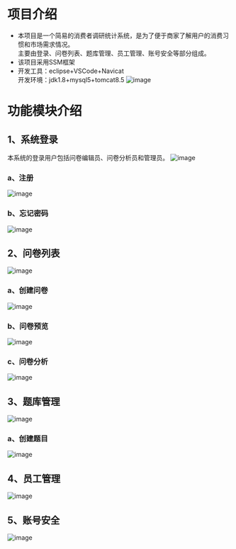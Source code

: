 # 项目介绍
* 本项目是一个简易的消费者调研统计系统，是为了便于商家了解用户的消费习惯和市场需求情况。<br>
主要由登录、问卷列表、题库管理、员工管理、账号安全等部分组成。
* 该项目采用SSM框架
* 开发工具：eclipse+VSCode+Navicat<br>
开发环境：jdk1.8+mysql5+tomcat8.5
![image](https://github.com/user-attachments/assets/09f87198-03be-4259-bb00-32447e3168b3)
# 功能模块介绍
## 1、系统登录
本系统的登录用户包括问卷编辑员、问卷分析员和管理员。
![image](https://github.com/user-attachments/assets/ebf69c1f-8ad5-4d13-8073-d092d5c2c749)
### a、注册
![image](https://github.com/user-attachments/assets/64a56297-ed4b-4bb9-b5c3-56c6d3aef2e5)
### b、忘记密码
![image](https://github.com/user-attachments/assets/32ecb1a1-8b47-4d9d-9a42-fb12e0f2eb7b)
## 2、问卷列表
![image](https://github.com/user-attachments/assets/6b5436e5-3322-444b-83c4-de9859363cc6)
### a、创建问卷
![image](https://github.com/user-attachments/assets/7eaae9a7-13c0-43a8-b9f8-2474dc6348ad)
### b、问卷预览
![image](https://github.com/user-attachments/assets/96612128-8e62-4204-9051-0d122753efaa)
### c、问卷分析
![image](https://github.com/user-attachments/assets/2c966e47-123e-4e8d-b66c-c95013efe66c)
## 3、题库管理
![image](https://github.com/user-attachments/assets/a86a03db-16f6-434b-879b-446f08ddf126)
### a、创建题目
![image](https://github.com/user-attachments/assets/7d62578f-6193-46cd-aec3-6554da15c6ad)
## 4、员工管理
![image](https://github.com/user-attachments/assets/f19c2363-4216-46ab-87be-ed2c934b9df0)
## 5、账号安全
![image](https://github.com/user-attachments/assets/239dadcb-7fdd-4128-bc1e-93448d8e60c2)

